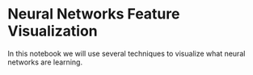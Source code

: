# Neural Networks Feature Visualization

In this notebook we will use several techniques to visualize what neural networks are learning.
